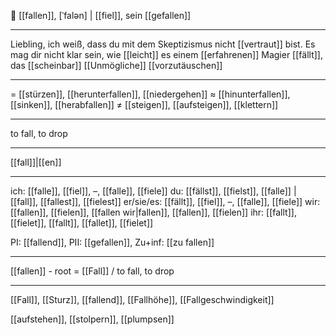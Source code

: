 🍂 [[fallen]], [ˈfalən] | [[fiel]], sein [[gefallen]]

---
Liebling, ich weiß, dass du mit dem Skeptizismus nicht [[vertraut]] bist. Es mag dir nicht klar sein, wie [[leicht]] es einem [[erfahrenen]] Magier [[fällt]], das [[scheinbar]] [[Unmögliche]] [[vorzutäuschen]]

---
= [[stürzen]], [[herunterfallen]], [[niedergehen]]
≈ [[hinunterfallen]], [[sinken]], [[herabfallen]]
≠ [[steigen]], [[aufsteigen]], [[klettern]]

---
to fall, to drop

---
[[fall]]|[[en]]

---
ich: [[falle]], [[fiel]], –, [[falle]], [[fiele]]
du: [[fällst]], [[fielst]], [[falle]] | [[fall]], [[fallest]], [[fielest]]
er/sie/es: [[fällt]], [[fiel]], –, [[falle]], [[fiele]]
wir: [[fallen]], [[fielen]], [[fallen wir|fallen]], [[fallen]], [[fielen]]
ihr: [[fallt]], [[fielet]], [[fallt]], [[fallet]], [[fielet]]

PI: [[fallend]], PII: [[gefallen]], Zu+inf: [[zu fallen]]

---
[[fallen]] - root = [[Fall]] / to fall, to drop

---
[[Fall]], [[Sturz]], [[fallend]], [[Fallhöhe]], [[Fallgeschwindigkeit]]

[[aufstehen]], [[stolpern]], [[plumpsen]]
